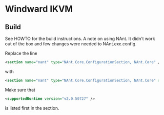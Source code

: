 # Windward IKVM

## Build

See HOWTO for the build instructions.  A note on using NAnt.  It didn't work
out of the box and few changes were needed to NAnt.exe.config.

Replace the line

```xml
<section name="nant" type="NAnt.Core.ConfigurationSection, NAnt.Core" />
```

with

```xml
<section name="nant" type="NAnt.Core.ConfigurationSection, NAnt.Core" requirePermission="false" />
```

Make sure that

```xml
<supportedRuntime version="v2.0.50727" />
```

is listed first in the <startup> section.

